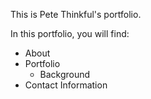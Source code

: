 This is Pete Thinkful's portfolio.

In this portfolio, you will find:
* About 
* Portfolio
  * Background
* Contact Information
